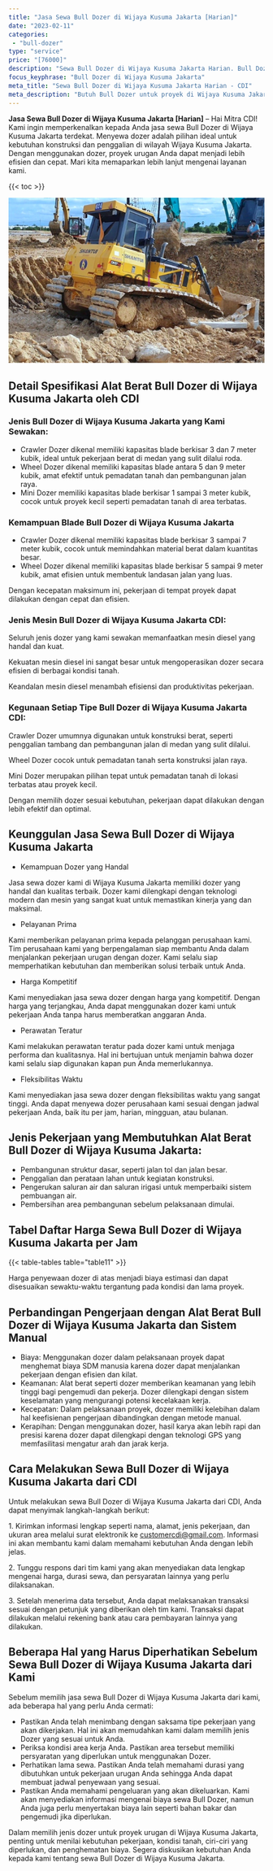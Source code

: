```yaml
---
title: "Jasa Sewa Bull Dozer di Wijaya Kusuma Jakarta [Harian]"
date: "2023-02-11"
categories:
 - "bull-dozer"
type: "service"
price: "[76000]"
description: "Sewa Bull Dozer di Wijaya Kusuma Jakarta Harian. Bull Dozer ini merupakan pilihan tepat dalam proyek pembangunan sebagai peralatan konstruksi powerful dan efisien. Segera konsultasikan kebutuhan Anda."
focus_keyphrase: "Bull Dozer di Wijaya Kusuma Jakarta"
meta_title: "Sewa Bull Dozer di Wijaya Kusuma Jakarta Harian - CDI"
meta_description: "Butuh Bull Dozer untuk proyek di Wijaya Kusuma Jakarta? Layanan profesional kami siap melayani dengan harga kompetitif. Segera hubungi kami."
---
```


**Jasa Sewa Bull Dozer di Wijaya Kusuma Jakarta [Harian]** – Hai Mitra CDI! Kami ingin memperkenalkan kepada Anda jasa sewa Bull Dozer di Wijaya Kusuma Jakarta terdekat. Menyewa dozer adalah pilihan ideal untuk kebutuhan konstruksi dan penggalian di wilayah Wijaya Kusuma Jakarta. Dengan menggunakan dozer, proyek urugan Anda dapat menjadi lebih efisien dan cepat. Mari kita memaparkan lebih lanjut mengenai layanan kami.

{{< toc >}}

![Jasa Sewa Bull Dozer di Wijaya Kusuma Jakarta [Harian]](/images/bull-dozer/bull-dozer-16.jpg)

## Detail Spesifikasi Alat Berat Bull Dozer di Wijaya Kusuma Jakarta oleh CDI

### Jenis Bull Dozer di Wijaya Kusuma Jakarta yang Kami Sewakan:

*   Crawler Dozer dikenal memiliki kapasitas blade berkisar 3 dan 7 meter kubik, ideal untuk pekerjaan berat di medan yang sulit dilalui roda.
*   Wheel Dozer dikenal memiliki kapasitas blade antara 5 dan 9 meter kubik, amat efektif untuk pemadatan tanah dan pembangunan jalan raya.
*   Mini Dozer memiliki kapasitas blade berkisar 1 sampai 3 meter kubik, cocok untuk proyek kecil seperti pemadatan tanah di area terbatas.

### Kemampuan Blade Bull Dozer di Wijaya Kusuma Jakarta

*   Crawler Dozer dikenal memiliki kapasitas blade berkisar 3 sampai 7 meter kubik, cocok untuk memindahkan material berat dalam kuantitas besar.
*   Wheel Dozer dikenal memiliki kapasitas blade berkisar 5 sampai 9 meter kubik, amat efisien untuk membentuk landasan jalan yang luas.

Dengan kecepatan maksimum ini, pekerjaan di tempat proyek dapat dilakukan dengan cepat dan efisien.

### Jenis Mesin Bull Dozer di Wijaya Kusuma Jakarta CDI:

Seluruh jenis dozer yang kami sewakan memanfaatkan mesin diesel yang handal dan kuat.

Kekuatan mesin diesel ini sangat besar untuk mengoperasikan dozer secara efisien di berbagai kondisi tanah.

Keandalan mesin diesel menambah efisiensi dan produktivitas pekerjaan.

### Kegunaan Setiap Tipe Bull Dozer di Wijaya Kusuma Jakarta CDI:

Crawler Dozer umumnya digunakan untuk konstruksi berat, seperti penggalian tambang dan pembangunan jalan di medan yang sulit dilalui.

Wheel Dozer cocok untuk pemadatan tanah serta konstruksi jalan raya.

Mini Dozer merupakan pilihan tepat untuk pemadatan tanah di lokasi terbatas atau proyek kecil.

Dengan memilih dozer sesuai kebutuhan, pekerjaan dapat dilakukan dengan lebih efektif dan optimal.

## Keunggulan Jasa Sewa Bull Dozer di Wijaya Kusuma Jakarta

*   Kemampuan Dozer yang Handal

Jasa sewa dozer kami di Wijaya Kusuma Jakarta memiliki dozer yang handal dan kualitas terbaik. Dozer kami dilengkapi dengan teknologi modern dan mesin yang sangat kuat untuk memastikan kinerja yang dan maksimal.
*   Pelayanan Prima

Kami memberikan pelayanan prima kepada pelanggan perusahaan kami. Tim perusahaan kami yang berpengalaman siap membantu Anda dalam menjalankan pekerjaan urugan dengan dozer. Kami selalu siap memperhatikan kebutuhan dan memberikan solusi terbaik untuk Anda.
*   Harga Kompetitif

Kami menyediakan jasa sewa dozer dengan harga yang kompetitif. Dengan harga yang terjangkau, Anda dapat menggunakan dozer kami untuk pekerjaan Anda tanpa harus memberatkan anggaran Anda.
*   Perawatan Teratur

Kami melakukan perawatan teratur pada dozer kami untuk menjaga performa dan kualitasnya. Hal ini bertujuan untuk menjamin bahwa dozer kami selalu siap digunakan kapan pun Anda memerlukannya.
*   Fleksibilitas Waktu

Kami menyediakan jasa sewa dozer dengan fleksibilitas waktu yang sangat tinggi. Anda dapat menyewa dozer perusahaan kami sesuai dengan jadwal pekerjaan Anda, baik itu per jam, harian, mingguan, atau bulanan.

## Jenis Pekerjaan yang Membutuhkan Alat Berat Bull Dozer di Wijaya Kusuma Jakarta:

*   Pembangunan struktur dasar, seperti jalan tol dan jalan besar.
*   Penggalian dan perataan lahan untuk kegiatan konstruksi.
*   Pengerukan saluran air dan saluran irigasi untuk memperbaiki sistem pembuangan air.
*   Pembersihan area pembangunan sebelum pelaksanaan dimulai.

## Tabel Daftar Harga Sewa Bull Dozer di Wijaya Kusuma Jakarta per Jam

{{< table-tables table="table11" >}}

Harga penyewaan dozer di atas menjadi biaya estimasi dan dapat disesuaikan sewaktu-waktu tergantung pada kondisi dan lama proyek.

## Perbandingan Pengerjaan dengan Alat Berat Bull Dozer di Wijaya Kusuma Jakarta dan Sistem Manual

*   Biaya: Menggunakan dozer dalam pelaksanaan proyek dapat menghemat biaya SDM manusia karena dozer dapat menjalankan pekerjaan dengan efisien dan kilat.
*   Keamanan: Alat berat seperti dozer memberikan keamanan yang lebih tinggi bagi pengemudi dan pekerja. Dozer dilengkapi dengan sistem keselamatan yang mengurangi potensi kecelakaan kerja.
*   Kecepatan: Dalam pelaksanaan proyek, dozer memiliki kelebihan dalam hal keefisienan pengerjaan dibandingkan dengan metode manual.
*   Kerapihan: Dengan menggunakan dozer, hasil karya akan lebih rapi dan presisi karena dozer dapat dilengkapi dengan teknologi GPS yang memfasilitasi mengatur arah dan jarak kerja.

## Cara Melakukan Sewa Bull Dozer di Wijaya Kusuma Jakarta dari CDI

Untuk melakukan sewa Bull Dozer di Wijaya Kusuma Jakarta dari CDI, Anda dapat menyimak langkah-langkah berikut:

1\.  Kirimkan informasi lengkap seperti nama, alamat, jenis pekerjaan, dan ukuran area melalui surat elektronik ke customercdi@gmail.com. Informasi ini akan membantu kami dalam memahami kebutuhan Anda dengan lebih jelas.

2\.  Tunggu respons dari tim kami yang akan menyediakan data lengkap mengenai harga, durasi sewa, dan persyaratan lainnya yang perlu dilaksanakan.

3\.  Setelah menerima data tersebut, Anda dapat melaksanakan transaksi sesuai dengan petunjuk yang diberikan oleh tim kami. Transaksi dapat dilakukan melalui rekening bank atau cara pembayaran lainnya yang dilakukan.

## Beberapa Hal yang Harus Diperhatikan Sebelum Sewa Bull Dozer di Wijaya Kusuma Jakarta dari Kami

Sebelum memilih jasa sewa Bull Dozer di Wijaya Kusuma Jakarta dari kami, ada beberapa hal yang perlu Anda cermati:

*   Pastikan Anda telah menimbang dengan saksama tipe pekerjaan yang akan dikerjakan. Hal ini akan memudahkan kami dalam memilih jenis Dozer yang sesuai untuk Anda.
*   Periksa kondisi area kerja Anda. Pastikan area tersebut memiliki persyaratan yang diperlukan untuk menggunakan Dozer.
*   Perhatikan lama sewa. Pastikan Anda telah memahami durasi yang dibutuhkan untuk pekerjaan urugan Anda sehingga Anda dapat membuat jadwal penyewaan yang sesuai.
*   Pastikan Anda memahami pengeluaran yang akan dikeluarkan. Kami akan menyediakan informasi mengenai biaya sewa Bull Dozer, namun Anda juga perlu menyertakan biaya lain seperti bahan bakar dan pengemudi jika diperlukan.

Dalam memilih jenis dozer untuk proyek urugan di Wijaya Kusuma Jakarta, penting untuk menilai kebutuhan pekerjaan, kondisi tanah, ciri-ciri yang diperlukan, dan penghematan biaya. Segera diskusikan kebutuhan Anda kepada kami tentang sewa Bull Dozer di Wijaya Kusuma Jakarta.